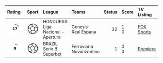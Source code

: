 | Rating                                                                                                                                 | Sport                                                                                                        | League                               | Teams                        |   Status | Score   | TV Listing                                                           |
|:---------------------------------------------------------------------------------------------------------------------------------------|:-------------------------------------------------------------------------------------------------------------|:-------------------------------------|:-----------------------------|---------:|:--------|:---------------------------------------------------------------------|
| <img src="https://raw.githubusercontent.com/BlakeDuncan25/Donut-SVG-Ratings/bac4e4a278175106499642192132b1786a9aec38/17.svg" alt="17"> | <img src="https://raw.githubusercontent.com/BlakeDuncan25/Donut-SVG-Ratings/master/soccer.png" alt="Soccer"> | HONDURAS<br>Liga Nacional - Apertura | Genesis<br>Real Espana       |       32 | 1<br>0  | <a href="https://www.foxsports.com/replays">FOX Sports</a>           |
| <img src="https://raw.githubusercontent.com/BlakeDuncan25/Donut-SVG-Ratings/bac4e4a278175106499642192132b1786a9aec38/9.svg" alt="9">   | <img src="https://raw.githubusercontent.com/BlakeDuncan25/Donut-SVG-Ratings/master/soccer.png" alt="Soccer"> | BRAZIL<br>Serie B Superbet           | Ferroviaria<br>Novorizontino |        1 | 0<br>0  | <a href="https://www.sling.com/international/brazilian">Premiere</a> |